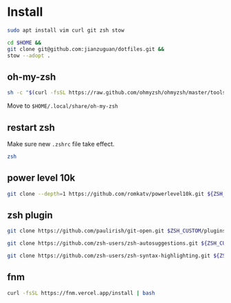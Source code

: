# Install

```sh
sudo apt install vim curl git zsh stow
```

```sh
cd $HOME &&
git clone git@github.com:jianzuguan/dotfiles.git &&
stow --adopt .
```

## oh-my-zsh

```sh
sh -c "$(curl -fsSL https://raw.github.com/ohmyzsh/ohmyzsh/master/tools/install.sh)"
```

Move to `$HOME/.local/share/oh-my-zsh`

## restart zsh

Make sure new `.zshrc` file take effect.

```sh
zsh
```

## power level 10k

```sh
git clone --depth=1 https://github.com/romkatv/powerlevel10k.git ${ZSH_CUSTOM:-$HOME/.local/share/oh-my-zsh/custom}/themes/powerlevel10k
```

## zsh plugin

```sh
git clone https://github.com/paulirish/git-open.git $ZSH_CUSTOM/plugins/git-open
```

```sh
git clone https://github.com/zsh-users/zsh-autosuggestions.git ${ZSH_CUSTOM:-$HOME/.local/share/oh-my-zsh/custom}/plugins/zsh-autosuggestions
```

```sh
git clone https://github.com/zsh-users/zsh-syntax-highlighting.git ${ZSH_CUSTOM:-$HOME/.local/share/oh-my-zsh/custom}/plugins/zsh-syntax-highlighting
```

## fnm

```sh
curl -fsSL https://fnm.vercel.app/install | bash
```
